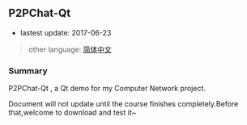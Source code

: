 ## P2PChat-Qt

- lastest update: 2017-06-23


> other language: [简体中文](README_zh-cn.md)


### Summary

P2PChat-Qt , a Qt demo for my Computer Network project.

Document will not update until the course finishes completely.Before that,welcome to download and test it~